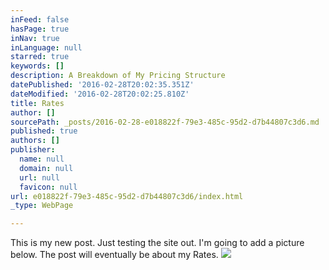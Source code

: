 ```yaml
---
inFeed: false
hasPage: true
inNav: true
inLanguage: null
starred: true
keywords: []
description: A Breakdown of My Pricing Structure
datePublished: '2016-02-28T20:02:35.351Z'
dateModified: '2016-02-28T20:02:25.810Z'
title: Rates
author: []
sourcePath: _posts/2016-02-28-e018822f-79e3-485c-95d2-d7b44807c3d6.md
published: true
authors: []
publisher:
  name: null
  domain: null
  url: null
  favicon: null
url: e018822f-79e3-485c-95d2-d7b44807c3d6/index.html
_type: WebPage

---
```

This is my new post. Just testing the site out. I'm going to add a picture below. The post will eventually be about my Rates. ![](https://s3-us-west-2.amazonaws.com/the-grid-img/p/7a6b2e224410fa47e21f386e9efe029f9cf74baf.jpg)